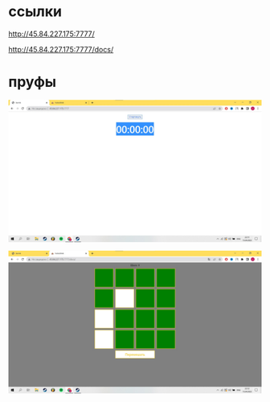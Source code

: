 
# ccылки

http://45.84.227.175:7777/

http://45.84.227.175:7777/docs/

# пруфы 

![alt text](pic1.jpg )​

![alt text](pic2.jpg) 
